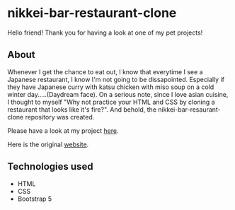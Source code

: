 # nikkei-bar-restaurant-clone
Hello friend! Thank you for having a look at one of my pet projects!

## About
Whenever I get the chance to eat out, I know that everytime I see a Japanese restaurant, I know I'm not going to be dissapointed. Especially if they have Japanese curry with katsu chicken with miso soup on a cold winter day.....(Daydream face). On a serious note, since I love asian cuisine, I thought to myself "Why not practice your HTML and CSS by cloning a restaurant that looks like it's fire?". And behold, the nikkei-bar-resaurant-clone repository was created. 

Please have a look at my project <a href="">here</a>.

Here is the original <a href="https://nikkeibar.com.au/">website</a>.

## Technologies used 
+ HTML
+ CSS
+ Bootstrap 5
